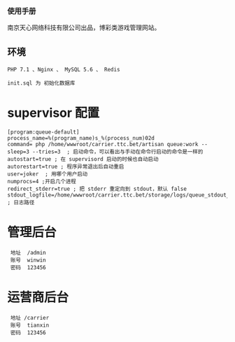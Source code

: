 ### 使用手册
南京天心网络科技有限公司出品，博彩类游戏管理网站。


## 环境
```
PHP 7.1 、Nginx 、 MySQL 5.6 、 Redis

init.sql 为 初始化数据库
```

# supervisor 配置
```
[program:queue-default]
process_name=%(program_name)s_%(process_num)02d
command= php /home/wwwroot/carrier.ttc.bet/artisan queue:work --sleep=3 --tries=3  ; 启动命令，可以看出与手动在命令行启动的命令是一样的
autostart=true ; 在 supervisord 启动的时候也自动启动
autorestart=true ; 程序异常退出后自动重启
user=joker  ; 用哪个用户启动
numprocs=4 ;开启几个进程
redirect_stderr=true ; 把 stderr 重定向到 stdout，默认 false
stdout_logfile=/home/wwwroot/carrier.ttc.bet/storage/logs/queue_stdout_2016120508.log  ; 日志路径
```

# 管理后台
```
 地址  /admin  
 账号  winwin 
 密码  123456
```
# 运营商后台
```
 地址 /carrier
 账号  tianxin
 密码  123456
```

